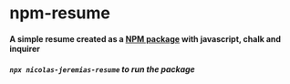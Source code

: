 # npm-resume

#### A simple resume created as a [NPM package](https://www.npmjs.com/package/nicolas-jeremias-resume) with javascript, chalk and inquirer


##### `npx nicolas-jeremias-resume` to run the package
